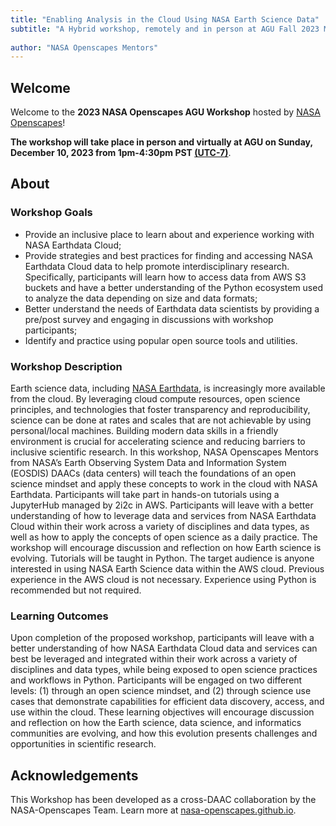 ```yaml
---
title: "Enabling Analysis in the Cloud Using NASA Earth Science Data"
subtitle: "A Hybrid workshop, remotely and in person at AGU Fall 2023 Meeting"
 
author: "NASA Openscapes Mentors"
---
```


## Welcome

Welcome to the **2023 NASA Openscapes AGU Workshop** hosted by [NASA Openscapes](https://nasa-openscapes.github.io/)!

**The workshop will take place in person and virtually at AGU on Sunday, December 10, 2023 from 1pm-4:30pm PST [(UTC-7)](https://www.timeanddate.com/time/zones/pdt)**.


## About

### Workshop Goals

- Provide an inclusive place to learn about and experience working with NASA Earthdata Cloud;
- Provide strategies and best practices for finding and accessing NASA Earthdata Cloud data to help promote interdisciplinary research. Specifically, participants will learn how to access data from AWS S3 buckets and have a better understanding of the Python ecosystem used to analyze the data depending on size and data formats; 
- Better understand the needs of Earthdata data scientists by providing a pre/post survey and engaging in discussions with workshop participants; 
- Identify and practice using popular open source tools and utilities.


### Workshop Description

Earth science data, including [NASA Earthdata](https://www.earthdata.nasa.gov/), is increasingly more available from the cloud. By leveraging cloud compute resources, open science principles, and technologies that foster transparency and reproducibility, science can be done at rates and scales that are not achievable by using personal/local machines. Building modern data skills in a friendly environment is crucial for accelerating science and reducing barriers to inclusive scientific research. In this workshop, NASA Openscapes Mentors from NASA’s Earth Observing System Data and Information System (EOSDIS) DAACs (data centers) will teach the foundations of an open science mindset and apply these concepts to work in the cloud with NASA Earthdata. Participants will take part in hands-on tutorials using a JupyterHub managed by 2i2c in AWS. Participants will leave with a better understanding of how to leverage data and services from NASA Earthdata Cloud within their work across a variety of disciplines and data types, as well as how to apply the concepts of open science as a daily practice. The workshop will encourage discussion and reflection on how Earth science is evolving. Tutorials will be taught in Python. The target audience is anyone interested in using NASA Earth Science data within the AWS cloud. Previous experience in the AWS cloud is not necessary. Experience using Python is recommended but not required.


### Learning Outcomes

Upon completion of the proposed workshop, participants will leave with a better understanding of how NASA Earthdata Cloud data and services can best be leveraged and integrated within their work across a variety of disciplines and data types, while being exposed to open science practices and workflows in Python. Participants will be engaged on two different levels: (1) through an open science mindset, and (2) through science use cases that demonstrate capabilities for efficient data discovery, access, and use within the cloud. These learning objectives will encourage discussion and reflection on how the Earth science, data science, and informatics communities are evolving, and how this evolution presents challenges and opportunities in scientific research.


## Acknowledgements

This Workshop has been developed as a cross-DAAC collaboration by the NASA-Openscapes Team. Learn more at [nasa-openscapes.github.io](https://nasa-openscapes.github.io).
